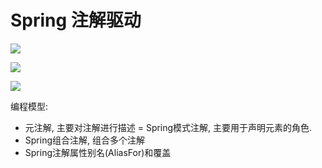 # Spring 注解驱动

![](spring-annotition.jpg)

![](import-annotation.jpg)

![](autowire-annotation.jpg)

编程模型:
- 元注解, 主要对注解进行描述
= Spring模式注解, 主要用于声明元素的角色.
- Spring组合注解, 组合多个注解
- Spring注解属性别名(AliasFor)和覆盖

